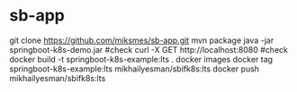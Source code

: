 # sb-app
git clone https://github.com/miksmes/sb-app.git
mvn package
java -jar springboot-k8s-demo.jar			#check
curl -X GET http://localhost:8080			#check
docker build -t springboot-k8s-example:lts .
docker images
docker tag springboot-k8s-example:lts mikhailyesman/sbifk8s:lts
docker push mikhailyesman/sbifk8s:lts

